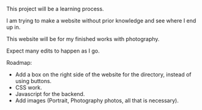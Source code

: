 This project will be a learning process.

I am trying to make a website without prior knowledge and see where I end up in.

This website will be for my finished works with photography.

Expect many edits to happen as I go.

Roadmap:

- Add a box on the right side of the website for the directory, instead of using buttons.
- CSS work.
- Javascript for the backend.
- Add images (Portrait, Photography photos, all that is necessary).
